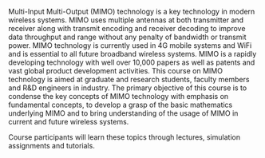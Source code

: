 Multi-Input Multi-Output (MIMO) technology is a key technology in modern wireless systems. MIMO uses multiple antennas at both transmitter and receiver along with transmit encoding and receiver decoding to improve data throughput and range without any penalty of bandwidth or transmit power. MIMO technology is currently used in 4G mobile systems and WiFi and is essential to all future broadband wireless systems. MIMO is a rapidly developing technology with well over 10,000 papers as well as patents and vast global product development activities. 
This course on MIMO technology is aimed at graduate and research students, faculty members and R&D engineers in industry. The primary objective of this course is to condense the key concepts of MIMO technology with emphasis on fundamental concepts, to develop a grasp of the basic mathematics underlying MIMO and to bring understanding of the usage of MIMO in current and future wireless systems.

Course participants will learn these topics through lectures, simulation assignments and tutorials. 
